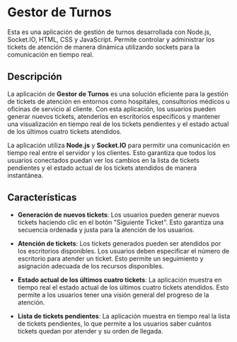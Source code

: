 # Gestor de Turnos

Esta es una aplicación de gestión de turnos desarrollada con Node.js, Socket.IO, HTML, CSS y JavaScript. Permite controlar y administrar los tickets de atención de manera dinámica utilizando sockets para la comunicación en tiempo real.

## Descripción

La aplicación de **Gestor de Turnos** es una solución eficiente para la gestión de tickets de atención en entornos como hospitales, consultorios médicos u oficinas de servicio al cliente. Con esta aplicación, los usuarios pueden generar nuevos tickets, atenderlos en escritorios específicos y mantener una visualización en tiempo real de los tickets pendientes y el estado actual de los últimos cuatro tickets atendidos.

La aplicación utiliza **Node.js** y **Socket.IO** para permitir una comunicación en tiempo real entre el servidor y los clientes. Esto garantiza que todos los usuarios conectados puedan ver los cambios en la lista de tickets pendientes y el estado actual de los tickets atendidos de manera instantánea.

## Características

- **Generación de nuevos tickets**: Los usuarios pueden generar nuevos tickets haciendo clic en el botón "Siguiente Ticket". Esto garantiza una secuencia ordenada y justa para la atención de los usuarios.

- **Atención de tickets**: Los tickets generados pueden ser atendidos por los escritorios disponibles. Los usuarios deben especificar el número de escritorio para atender un ticket. Esto permite un seguimiento y asignación adecuada de los recursos disponibles.

- **Estado actual de los últimos cuatro tickets**: La aplicación muestra en tiempo real el estado actual de los últimos cuatro tickets atendidos. Esto permite a los usuarios tener una visión general del progreso de la atención.

- **Lista de tickets pendientes**: La aplicación muestra en tiempo real la lista de tickets pendientes, lo que permite a los usuarios saber cuántos tickets quedan por atender y su orden de llegada.


